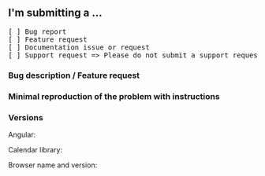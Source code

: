<!---

FAQ (please read!):

Problems with build tooling? Please check the examples folder first: https://github.com/mattlewis92/angular-calendar/tree/master/build-tool-examples

Styling not appearing? Make sure you're including node_modules/angular-calendar/dist/css/angular-calendar.css

Need an example of how to do something? Check the demo page, it probably has you covered: https://mattlewis92.github.io/angular-calendar/demos/

Need a full list of all API options? Check the docs for each component:
https://mattlewis92.github.io/angular-calendar/docs/components/CalendarMonthViewComponent.html
https://mattlewis92.github.io/angular-calendar/docs/components/CalendarWeekViewComponent.html
https://mattlewis92.github.io/angular-calendar/docs/components/CalendarDayViewComponent.html

Please note that issues that ignore this template will be closed without notice!

-->

## I'm submitting a ...
<!-- Check one of the following options with "x" -->
<pre>
[ ] Bug report <!-- Please search github for a similar issue or PR before submitting -->
[ ] Feature request
[ ] Documentation issue or request
[ ] Support request => Please do not submit a support request here, please ask on https://stackoverflow.com/
</pre>

### Bug description / Feature request
<!-- Please describe the bug you're experiencing here, or for feature requests a clear explanation of what you're trying to achieve and your use case -->

### Minimal reproduction of the problem with instructions
<!-- For bugs only, a link to minimally working plunker that reproduces the issue (you can fork a starter from any of the demos) -->

### Versions

Angular: 

Calendar library: 

Browser name and version: 
